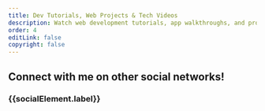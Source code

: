 ```yaml
---
title: Dev Tutorials, Web Projects & Tech Videos
description: Watch web development tutorials, app walkthroughs, and project demos by Stack Seekers. Learn how we build full-stack solutions, explore our tech insights, and follow our creative journey.
order: 4
editLink: false
copyright: false
---
```


<div class="my-6">
  <YouTubeVideos />
</div>

<!-- Contact Me -->
<div class="border-round-md vp-feature-item" id="contact">
  <div>
    <div class="text-center py-4">
      <h2 class="my-4 text-md m-0 p-0">Connect with me on other social networks!</h2>
    </div>
    <div class="flex flex-row justify-content-end flex-wrap gap-4 mx-6 mb-6">
      <a
        v-for="(socialElement, socialIndex) in social"
        :key="socialIndex"
        :href="socialElement.url"
        target="_blank"
        class="flex flex-row gap-2"
        >
        <h3 class="hidden m-0 p-0">{{socialElement.label}} </h3>
        <i :class="socialElement.icon" style="font-size: 1rem"></i>
        </a>
    </div>
  </div>
</div>

<script setup lanf="ts">
  import { ref, onMounted } from 'vue';

  const social= [
    { label: 'LinkedIn', icon: 'pi pi-linkedin', url: 'https://www.linkedin.com/in/jiwanghosal/' },
    { label: 'Youtube', icon: 'pi pi-youtube', url: 'https://www.youtube.com/@stackseekers' },
    { label: 'Stackoverflow', icon: 'pi pi-chart-bar', url: 'https://stackoverflow.com/users/10376224/stchr?tab=profile' },
    { label: 'Instagram', icon: 'pi pi-instagram', url: 'https://www.instagram.com/jiwan_ghosal/' },
  ]
</script>
